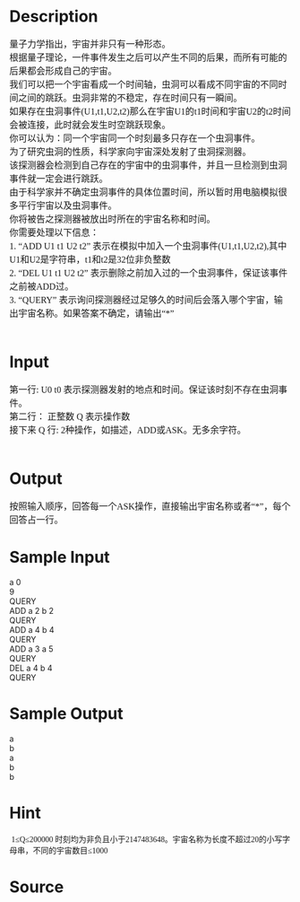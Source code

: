 
# Description

<div class="content"><p><span style="font-size: medium"><font face="Times New Roman">量子力学指出，宇宙并非只有一种形态。 <br/>
根据量子理论，一件事件发生之后可以产生不同的后果，而所有可能的后果都会形成自己的宇宙。 <br/>
我们可以把一个宇宙看成一个时间轴，虫洞可以看成不同宇宙的不同时间之间的跳跃。虫洞非常的不稳定，存在时间只有一瞬间。 <br/>
如果存在虫洞事件(U1,t1,U2,t2)那么在宇宙U1的t1时间和宇宙U2的t2时间会被连接，此时就会发生时空跳跃现象。 <br/>
你可以认为：同一个宇宙同一个时刻最多只存在一个虫洞事件。 <br/>
为了研究虫洞的性质，科学家向宇宙深处发射了虫洞探测器。 <br/>
该探测器会检测到自己存在的宇宙中的虫洞事件，并且一旦检测到虫洞事件就一定会进行跳跃。 <br/>
由于科学家并不确定虫洞事件的具体位置时间，所以暂时用电脑模拟很多平行宇宙以及虫洞事件。 <br/>
你将被告之探测器被放出时所在的宇宙名称和时间。 <br/>
你需要处理以下信息： <br/>
1. “ADD U1 t1 U2 t2” 表示在模拟中加入一个虫洞事件(U1,t1,U2,t2),其中U1和U2是字符串，t1和t2是32位非负整数 <br/>
2. “DEL U1 t1 U2 t2” 表示删除之前加入过的一个虫洞事件，保证该事件之前被ADD过。 <br/>
3. “QUERY” 表示询问探测器经过足够久的时间后会落入哪个宇宙，输出宇宙名称。如果答案不确定，请输出“*” </font><br/>
<br/>
</span></p></div>

# Input

<div class="content"><p><span style="font-size: medium"><font face="Times New Roman">第一行: U0 t0 表示探测器发射的地点和时间。保证该时刻不存在虫洞事件。 <br/>
第二行： 正整数 Q 表示操作数 <br/>
接下来 Q 行: 2种操作，如描述，ADD或ASK。无多余字符。 </font><br/>
<br/>
</span></p></div>

# Output

<div class="content"><p><span style="font-size: medium"><font face="Times New Roman">按照输入顺序，回答每一个ASK操作，直接输出宇宙名称或者“*”，每个回答占一行。</font></span></p></div>

# Sample Input

<div class="content"><span class="sampledata">a 0                                           <br/>
9                                            <br/>
QUERY                                        <br/>
ADD a 2 b 2                                 <br/>
QUERY                                        <br/>
ADD a 4 b 4                                  <br/>
QUERY                                       <br/>
ADD a 3 a 5                                  <br/>
QUERY                                        <br/>
DEL a 4 b 4                                  <br/>
QUERY   </span></div>

# Sample Output

<div class="content"><span class="sampledata">a<br/>
b<br/>
a<br/>
b<br/>
b<br/>
</span></div>

# Hint

<div class="content"><p></p><p><font face="Times New Roman"> 1≤Q≤200000 时刻均为非负且小于2147483648。宇宙名称为长度不超过20的小写字母串，不同的宇宙数目≤1000</font></p><p></p></div>

# Source

<div class="content"><p><a href="problemset.php?search="></a></p></div>

